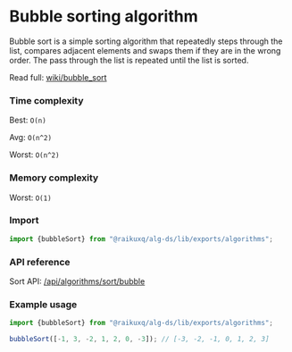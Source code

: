 # Bubble sorting algorithm

Bubble sort is a simple sorting algorithm that repeatedly steps through the list, compares adjacent elements and swaps
them if they are in the wrong order. The pass through the list is repeated until the list is sorted.

Read full: [wiki/bubble_sort](https://en.wikipedia.org/wiki/Bubble_sort)

### Time complexity

Best: `O(n) `

Avg: `O(n^2)  `

Worst: `O(n^2)`

### Memory complexity

Worst: `O(1)`

### Import

```ts
import {bubbleSort} from "@raikuxq/alg-ds/lib/exports/algorithms";
```

### API reference

Sort API: [/api/algorithms/sort/bubble](/api/algorithms/sort/bubble)

### Example usage

```ts
import {bubbleSort} from "@raikuxq/alg-ds/lib/exports/algorithms";

bubbleSort([-1, 3, -2, 1, 2, 0, -3]); // [-3, -2, -1, 0, 1, 2, 3]
```
